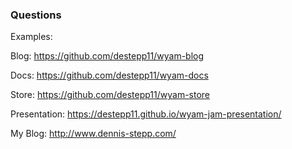 ### Questions

Examples:
 
Blog: https://github.com/destepp11/wyam-blog
 
Docs: https://github.com/destepp11/wyam-docs
 
Store: https://github.com/destepp11/wyam-store

Presentation: https://destepp11.github.io/wyam-jam-presentation/

My Blog: http://www.dennis-stepp.com/